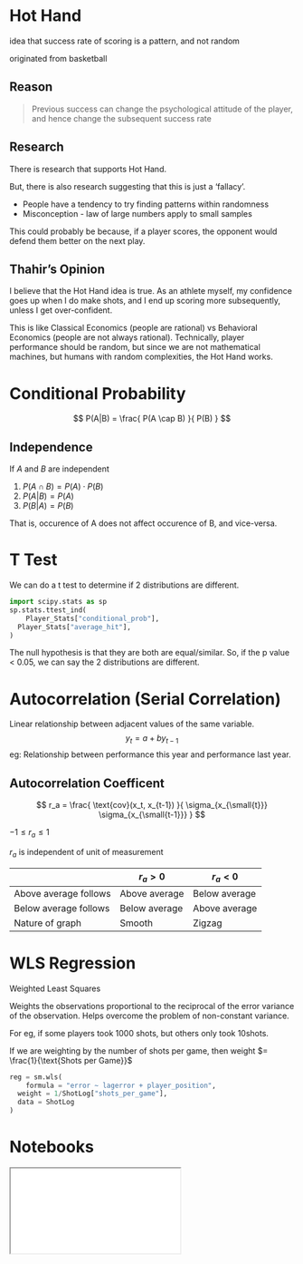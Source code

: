 # Hot Hand

idea that success rate of scoring is a pattern, and not random

originated from basketball

## Reason

> Previous success can change the psychological attitude of the player, and hence change the subsequent success rate

## Research

There is research that supports Hot Hand.

But, there is also research suggesting that this is just a ‘fallacy’.

- People have a tendency to try finding patterns within randomness
- Misconception - law of large numbers apply to small samples

This could probably be because, if a player scores, the opponent would defend them better on the next play.

## Thahir’s Opinion

I believe that the Hot Hand idea is true. As an athlete myself, my confidence goes up when I do make shots, and I end up scoring more subsequently, unless I get over-confident.

This is like Classical Economics (people are rational) vs Behavioral Economics (people are not always rational). Technically, player performance should be random, but since we are not mathematical machines, but humans with random complexities, the Hot Hand works.

# Conditional Probability

$$
P(A|B) = \frac{
	P(A \cap B)
}{
	P(B)
}
$$

## Independence

If $A$ and $B$ are independent

1. $P(A \cap B) = P(A) \cdot P(B)$
2. $P(A|B) = P(A)$
3. $P(B|A) = P(B)$

That is, occurence of A does not affect occurence of B, and vice-versa.

# T Test

We can do a t test to determine if 2 distributions are different.

```python
import scipy.stats as sp
sp.stats.ttest_ind(
	Player_Stats["conditional_prob"],
  Player_Stats["average_hit"],
)
```

The null hypothesis is that they are both are equal/similar. So, if the p value < 0.05, we can say the 2 distributions are different.

# Autocorrelation (Serial Correlation)

Linear relationship between adjacent values of the same variable.
$$
y_t = a + by_{t-1}
$$
eg: Relationship between performance this year and performance last year.

## Autocorrelation Coefficent

$$
r_a = \frac{
	\text{cov}(x_t, x_{t-1})
}{
	\sigma_{x_{\small{t}}} \sigma_{x_{\small{t-1}}}
}
$$

$-1 \le r_a \le 1$

$r_a$ is independent of unit of measurement

|                       | $r_a > 0$     | $r_a < 0$     |
| --------------------- | ------------- | ------------- |
| Above average follows | Above average | Below average |
| Below average follows | Below average | Above average |
| Nature of graph       | Smooth        | Zigzag        |

# WLS Regression

Weighted Least Squares

Weights the observations proportional to the reciprocal of the error variance of the observation. Helps overcome the problem of non-constant variance.

For eg, if some players took 1000 shots, but others only took 10shots.

If we are weighting by the number of shots per game, then weight $= \frac{1}{\text{Shots per Game}}$

```python
reg = sm.wls(
	formula = "error ~ lagerror + player_position",
  weight = 1/ShotLog["shots_per_game"],
  data = ShotLog
)
```

# Notebooks

<iframe src="nb/06.01.html" />

<iframe src="nb/06.02.html" />

<iframe src="nb/06.03.html" />

<iframe src="nb/06.04.html" />